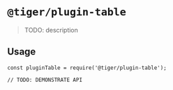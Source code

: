 # `@tiger/plugin-table`

> TODO: description

## Usage

```
const pluginTable = require('@tiger/plugin-table');

// TODO: DEMONSTRATE API
```
